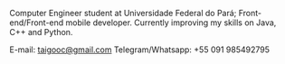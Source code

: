 Computer Engineer student at Universidade Federal do Pará;
Front-end/Front-end mobile developer.
Currently improving my skills on Java, C++ and Python.

E-mail: taigooc@gmail.com
Telegram/Whatsapp: +55 091 985492795
